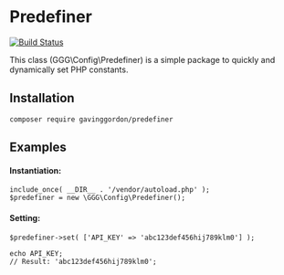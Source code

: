 # Predefiner

[![Build Status](https://travis-ci.org/gavinggordon/predefiner.svg?branch=master)](https://travis-ci.org/gavinggordon/predefiner)

This class (GGG\Config\Predefiner) is a simple package to quickly and dynamically set PHP constants.

## Installation

	composer require gavinggordon/predefiner

## Examples

#### Instantiation:

	include_once( __DIR__ . '/vendor/autoload.php' );
	$predefiner = new \GGG\Config\Predefiner();

#### Setting:

	$predefiner->set( ['API_KEY' => 'abc123def456hij789klm0'] );
	
	echo API_KEY;
	// Result: 'abc123def456hij789klm0';
	
